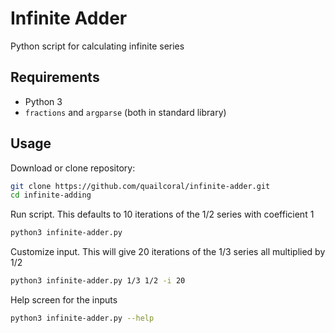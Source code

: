 # Infinite Adder
Python script for calculating infinite series

## Requirements
* Python 3
* `fractions` and `argparse` (both in standard library)

## Usage
Download or clone repository:
```bash
git clone https://github.com/quailcoral/infinite-adder.git
cd infinite-adding
```
Run script. This defaults to 10 iterations of the 1/2 series with coefficient 1
```bash
python3 infinite-adder.py
```
Customize input. This will give 20 iterations of the 1/3 series all multiplied by 1/2
```bash
python3 infinite-adder.py 1/3 1/2 -i 20
```
Help screen for the inputs
```bash
python3 infinite-adder.py --help
```
